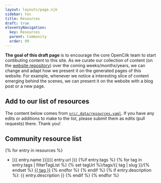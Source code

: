 ```yaml
---
layout: layouts/page.njk
sidebar: toc
title: Resources
draft: true
eleventyNavigation:
  key: Resources
  parent: Community
  order: 99
---
```


**The goal of this draft page** is to encourage the core OpenCilk team to start contibuting content to this site. As we curate our collection of content (on the [website repository](https://github.com/OpenCilk/www.opencilk.org/)) over the coming weeks/months/years, we can change and adapt how we present it on the generated pages of this website. For example, whenever we notice a interesting slice of content emerging behind the scenes, we can present it on the website with a blog post or a new page.

## Add to our list of resources

The content below comes from [`src/_data/resources.yaml`](https://github.com/OpenCilk/www.opencilk.org/blob/main/src/_data/resources.yaml). If you have any edits or additions to make to the list, please submit them as edits (pull requests) there. Thank you!

## Community resource list

{% for entry in resources %}
 - [{{ entry.name }}]({{ entry.url }}) {%if entry.tags %} {% for tag in entry.tags | filterTagList %} {% set tagUrl %}/tags/{{ tag | slug }}/{% endset %} <a href="#" class="post-tag">{{ tag }}</a> {% endfor %} {% endif %} {% if entry.description %}: {{ entry.description }} {% endif %}
{% endfor %}